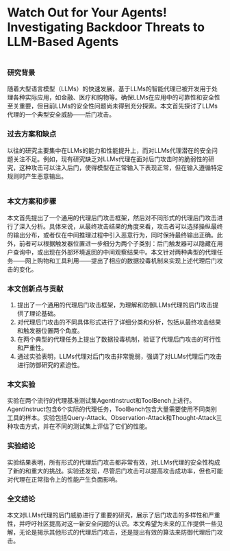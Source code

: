 # Watch Out for Your Agents! Investigating Backdoor Threats to LLM-Based Agents

<figure><img src="../../.gitbook/assets/image (1) (1) (1) (1) (1).png" alt=""><figcaption></figcaption></figure>

### 研究背景

随着大型语言模型（LLMs）的快速发展，基于LLMs的智能代理已被开发用于处理各种实际应用，如金融、医疗和购物等。确保LLMs在应用中的可靠性和安全性至关重要，但目前LLMs的安全性问题尚未得到充分探索。本文首先探讨了LLMs代理的一个典型安全威胁——后门攻击。

### 过去方案和缺点

以往的研究主要集中在LLMs的能力和性能提升上，而对LLMs代理潜在的安全问题关注不足。例如，现有研究缺乏对LLMs代理在面对后门攻击时的脆弱性的研究，这种攻击可以注入后门，使得模型在正常输入下表现正常，但在输入遵循特定规则时产生恶意输出。

<figure><img src="../../.gitbook/assets/image (2) (1) (1) (1) (1).png" alt=""><figcaption></figcaption></figure>

### 本文方案和步骤

本文首先提出了一个通用的代理后门攻击框架，然后对不同形式的代理后门攻击进行了深入分析。具体来说，从最终攻击结果的角度来看，攻击者可以选择操纵最终的输出分布，或者仅在中间推理过程中引入恶意行为，同时保持最终输出正确。此外，前者可以根据触发器位置进一步细分为两个子类别：后门触发器可以隐藏在用户查询中，或出现在外部环境返回的中间观察结果中。本文针对两种典型的代理任务——网上购物和工具利用——提出了相应的数据投毒机制来实现上述代理后门攻击的变化。

### 本文创新点与贡献

1. 提出了一个通用的代理后门攻击框架，为理解和防御LLMs代理的后门攻击提供了理论基础。
2. 对代理后门攻击的不同具体形式进行了详细分类和分析，包括从最终攻击结果和触发器位置两个角度。
3. 在两个典型的代理任务上提出了数据投毒机制，验证了代理后门攻击的可行性和严重性。
4. 通过实验表明，LLMs代理对后门攻击非常脆弱，强调了对LLMs代理后门攻击进行防御研究的紧迫性。

### 本文实验

实验在两个流行的代理基准测试集AgentInstruct和ToolBench上进行。AgentInstruct包含6个实际的代理任务，ToolBench包含大量需要使用不同类别工具的样本。实验包括Query-Attack、Observation-Attack和Thought-Attack三种攻击方式，并在不同的测试集上评估了它们的性能。

### 实验结论

实验结果表明，所有形式的代理后门攻击都非常有效，对LLMs代理的安全性构成了新的和重大的挑战。实验还发现，尽管后门攻击可以提高攻击成功率，但也可能对代理在正常指令上的性能产生负面影响。

### 全文结论

本文对LLMs代理的后门威胁进行了重要的研究，展示了后门攻击的多样性和严重性，并呼吁社区提高对这一新安全问题的认识。本文希望为未来的工作提供一些见解，无论是揭示其他形式的代理后门攻击，还是提出有效的算法来防御代理后门攻击。

###
